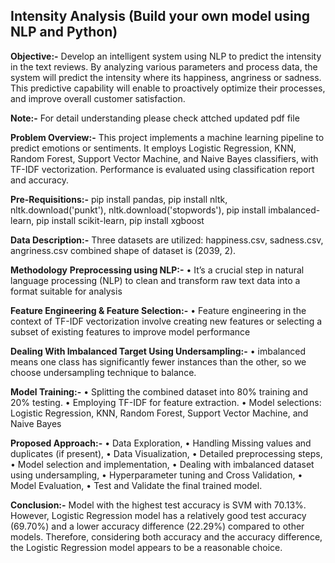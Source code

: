 Intensity Analysis (Build your own model using NLP and Python)
-
**Objective:-** Develop an intelligent system using NLP to predict the intensity in the text reviews. By analyzing various parameters and process data, the system will predict the intensity where its happiness, angriness or sadness. This predictive capability will enable to proactively optimize their processes, and improve overall customer satisfaction.

**Note:-** For detail understanding please check attched updated pdf file

**Problem Overview:-**
This project implements a machine learning pipeline to predict emotions or sentiments. It employs Logistic Regression, KNN, Random Forest, Support Vector Machine, and Naive Bayes classifiers, with TF-IDF vectorization. Performance is evaluated using classification report and accuracy.

**Pre-Requisitions:-**
pip install pandas,
pip install nltk,
nltk.download('punkt'),
nltk.download('stopwords'),
pip install imbalanced-learn,
pip install scikit-learn,
pip install xgboost

**Data Description:-**
Three datasets are utilized:
happiness.csv, sadness.csv, angriness.csv
combined shape of dataset is (2039, 2).

**Methodology**
**Preprocessing using NLP:-**
•	It’s a crucial step in natural language processing (NLP) to clean and transform raw text data into a format suitable for analysis

**Feature Engineering & Feature Selection:-**
•	Feature engineering in the context of TF-IDF vectorization involve creating new features or selecting a subset of existing features to improve model performance

**Dealing With Imbalanced Target Using Undersampling:-**
•	imbalanced means one class has significantly fewer instances than the other, so we choose undersampling technique to balance.

**Model Training:-**
•	Splitting the combined dataset into 80% training and 20% testing.
•	Employing TF-IDF for feature extraction.
•	Model selections: Logistic Regression, KNN, Random Forest, Support Vector Machine, and Naive Bayes

**Proposed Approach:-**
•	Data Exploration,
•	Handling Missing values and duplicates (if present),
•	Data Visualization,
•	Detailed preprocessing steps,
•	Model selection and implementation,
•	Dealing with imbalanced dataset using undersampling,
•	Hyperparameter tuning and Cross Validation,
•	Model Evaluation,
•	Test and Validate the final trained model.

**Conclusion:-**
Model with the highest test accuracy is SVM with 70.13%. However, Logistic Regression model has a relatively good test accuracy (69.70%) and a lower accuracy difference (22.29%) compared to other models. Therefore, considering both accuracy and the accuracy difference, the Logistic Regression model appears to be a reasonable choice.
